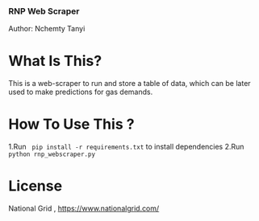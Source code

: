 ### RNP Web Scraper

Author: Nchemty Tanyi

# What Is This? 
This is a web-scraper to run and store a table of data, which can be later used to make predictions for gas demands.

# How To Use This ?
1.Run <code> pip install -r requirements.txt</code> to install dependencies
2.Run <code>python rnp_webscraper.py</code>

# License 
National Grid , https://www.nationalgrid.com/




